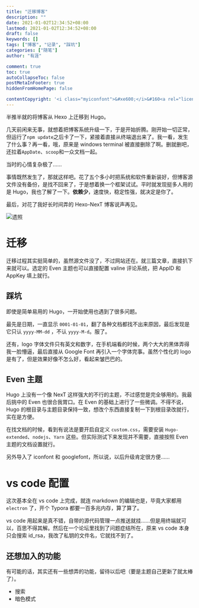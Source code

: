 ```yaml
---
title: "迁移博客"
description: ""
date: 2021-01-02T12:34:52+08:00
lastmod: 2021-01-02T12:34:52+08:00
draft: false
keywords: []
tags: ["博客", "记录", "踩坑"]
categories: ["随笔"]
author: "有涯"

comment: true
toc: true
autoCollapseToc: false
postMetaInFooter: true
hiddenFromHomePage: false

contentCopyright: '<i class="myiconfont">&#xe600;</i>&#160<a rel="license" href="https://creativecommons.org/licenses/by-nc-nd/4.0/" target="_blank" title="Attribution-NonCommercial-NoDerivatives 4.0 International (CC BY-NC-ND 4.0)">署名-非商业性使用-禁止演绎 4.0 国际</a>&#160转载请保留原文链接及作者'
---
```


半推半就的将博客从 Hexo 上迁移到 Hugo。

<!--more-->

几天前闲来无事，就想着把博客系统升级一下，于是开始折腾。刚开始一切正常，但运行了```npm update```之后卡了一下，紧接着直接从终端退出来了。我一看，发生了什么事？再一看，哦，原来是 windows terminal 被直接删除了啊。删就删吧，还拉着```AppDate```、```scoop```和一众文档一起。

当时的心情复杂极了……

事情既然发生了，那就这样吧。花了五个多小时把系统和软件重新装好，但博客源文件没有备份，是找不回来了，于是想着换一个框架试试。平时就发现挺多人用的是 Hugo，我也了解了一下。**依赖少**，速度快，稳定性强，就决定是你了。

最后，对花了我好长时间弄的 Hexo-NexT 博客说声再见。

![遗照](https://s3.ax1x.com/2021/01/02/sSUNM8.png)

# 迁移
迁移过程其实挺简单的，虽然源文件没了，不过网站还在。就三篇文章，直接扒下来就可以。选定的 Even 主题也可以直接配置 valine 评论系统，把 AppID 和 AppKey 填上就行。

## 踩坑
即使是简单易用的 Hugo，一开始使用也遇到了很多问题。

最先是日期，一直显示 ```0001-01-01```，翻了各种文档都找不出来原因，最后发现是它只认 ```yyyy-MM-dd``` ，不认 ```yyyy-M-d```。服了。

还有，logo 字体文件只有英文和数字，在手机端看的时候，两个大大的黑体弄得我一脸懵逼，最后直接从 Google Font 再引入一个字体完事。虽然个性化的 logo 是有了，但是效果好像不怎么好，看起来皱巴巴的。

## Even 主题
Hugo 上没有一个像 NexT 这样强大的不行的主题，不过感觉是完全够用的。我最后挑中的 Even 也很合我胃口。在 Even 的基础上进行了一些微调。不得不说，Hugo 的根目录与主题目录保持一致，想改个东西直接复制一下到根目录改就行，实在是方便。

在找文档的时候，看到有说法是要开启自定义 ```custom.css```，需要安装 ```Hugo-extended```、```nodejs```、```Yarn``` 这些。但实际测试下来发现并不需要，直接按照 Even 主题的文档设置就行。

另外导入了 iconfont 和 googlefont，所以说，以后升级肯定很方便……

# vs code 配置
这次基本全在 vs code 上完成，就连 markdown 的编辑也是，毕竟大家都用 ```electron``` 了，开个 Typora 都要一百多兆内存，算了算了。

vs code 用起来是真不错，自带的源代码管理一点推送就挂……但是用终端就可以，百思不得其解。然后在一个论坛里找到了问题症结所在，原来 vs code 本身只会搜索 id_rsa，我改了私钥的文件名，它就找不到了。

## 还想加入的功能
有可能的话，其实还有一些想弄的功能，留待以后吧（要是主题自己更新了就太棒了）。

- 搜索
- 暗色模式